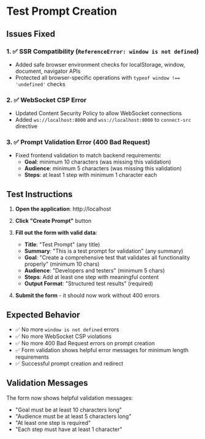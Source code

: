 # Test Prompt Creation

## Issues Fixed

### 1. ✅ SSR Compatibility (`ReferenceError: window is not defined`)
- Added safe browser environment checks for localStorage, window, document, navigator APIs
- Protected all browser-specific operations with `typeof window !== 'undefined'` checks

### 2. ✅ WebSocket CSP Error
- Updated Content Security Policy to allow WebSocket connections
- Added `ws://localhost:8000` and `wss://localhost:8000` to `connect-src` directive

### 3. ✅ Prompt Validation Error (400 Bad Request)
- Fixed frontend validation to match backend requirements:
  - **Goal**: minimum 10 characters (was missing this validation)
  - **Audience**: minimum 5 characters (was missing this validation)  
  - **Steps**: at least 1 step with minimum 1 character each

## Test Instructions

1. **Open the application**: http://localhost
2. **Click "Create Prompt"** button
3. **Fill out the form with valid data**:
   - **Title**: "Test Prompt" (any title)
   - **Summary**: "This is a test prompt for validation" (any summary)
   - **Goal**: "Create a comprehensive test that validates all functionality properly" (minimum 10 chars)
   - **Audience**: "Developers and testers" (minimum 5 chars)
   - **Steps**: Add at least one step with meaningful content
   - **Output Format**: "Structured test results" (required)

4. **Submit the form** - it should now work without 400 errors

## Expected Behavior

- ✅ No more `window is not defined` errors
- ✅ No more WebSocket CSP violations  
- ✅ No more 400 Bad Request errors on prompt creation
- ✅ Form validation shows helpful error messages for minimum length requirements
- ✅ Successful prompt creation and redirect

## Validation Messages

The form now shows helpful validation messages:
- "Goal must be at least 10 characters long"
- "Audience must be at least 5 characters long" 
- "At least one step is required"
- "Each step must have at least 1 character"